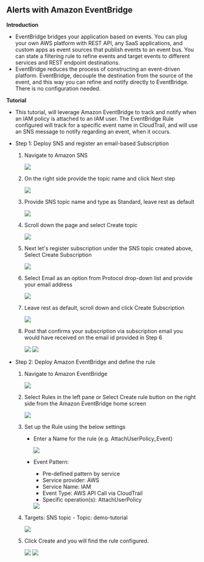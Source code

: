 ## Alerts with Amazon EventBridge

**Introduction**
- EventBridge bridges your application based on events. You can plug your own AWS platform with REST API, any SaaS applications, and custom apps as event sources that publish events to an event bus. You can state a filtering rule to refine events and target events to different services and REST endpoint destinations.
- EventBridge reduces the process of constructing an event-driven platform. EventBridge, decouple the destination from the source of the event, and this way you can refine and notify directly to EventBridge. There is no configuration needed. 

**Tutorial**
- This tutorial, will leverage Amazon EventBridge to track and notify when an IAM policy is attached to an IAM user. The EventBridge Rule configured will track for a specific event name in CloudTrail, and will use an SNS message to notify regarding an event, when it occurs.

- Step 1: Deploy SNS and register an email-based Subscription 

    1. Navigate to Amazon SNS  

       <img src="images/image1.png" class="inline"/>

    2. On the right side provide the topic name and click Next step

       <img src="images/image2.png" class="inline"/>

    3. Provide SNS topic name and type as Standard, leave rest as default

        <img src="images/image3.png" class="inline"/>

    4. Scroll down the page and select Create topic

        <img src="images/image4.png" class="inline"/>

    5. Next let's register subscription under the SNS topic created above, Select Create Subscription

        <img src="images/image5.png" class="inline"/>

    6. Select Email as an option from Protocol drop-down list and provide your email address 

         <img src="images/image6.png" class="inline"/>

    7. Leave rest as default, scroll down and click Create Subscription

         <img src="images/image7.png" class="inline"/>

    8. Post that confirms your subscription via subscription email you would have received on the email id provided in Step 6

        <img src="images/image8.png" class="inline"/>

        <img src="images/image9.png" class="inline"/>


- Step 2: Deploy Amazon EventBridge and define the rule

    1. Navigate to Amazon EventBridge  

       <img src="images/image10.png" class="inline"/>

    2. Select Rules in the left pane or Select Create rule button on the right side from the Amazon EventBridge home screen

       <img src="images/image11.png" class="inline"/>

    3. Set up the Rule using the below settings
        - Enter a Name for the rule (e.g. AttachUserPolicy_Event)

            <img src="images/image12.png" class="inline"/>

        - Event Pattern:
            - Pre-defined pattern by service
            - Service provider: AWS
            - Service Name: IAM
            - Event Type: AWS API Call via CloudTrail
            - Specific operation(s): AttachUserPolicy

            <img src="images/image13.png" class="inline"/>

    4. Targets: SNS topic - Topic: demo-tutorial

       <img src="images/image14.png" class="inline"/>
    
    5. Click Create and you will find the rule configured.

       <img src="images/image15.png" class="inline"/>

       <img src="images/image16.png" class="inline"/>
